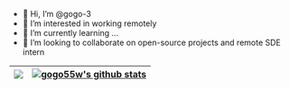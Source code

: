 
- 👋 Hi, I’m @gogo-3
- 👀 I’m interested in working remotely
- 🌱 I’m currently learning ...
- 💞️ I’m looking to collaborate on open-source projects and remote SDE intern 

|  <a href="https://github.com/anuraghazra/github-readme-stats"><img align="center" src="https://github-readme-stats-68u3odn09-gogo55ws-projects.vercel.app/api/top-langs/?username=gogo55w&layout=compact&theme=&hide_border=true&size_weight=0.5&count_weight=0.5&exclude_repo=&&langs_count=6&hide=css,lang2" /></a> |<a href="https://github.com/anuraghazra/github-readme-stats"><img align="center" src="https://github-readme-stats-68u3odn09-gogo55ws-projects.vercel.app/api?username=gogo55w&show_icons=true&include_all_commits=false&theme=&hide_border=true" alt="gogo55w's github stats" /></a> |
| ------------- | ------------- |

<!---
gogo-3/gogo-3 is a ✨ special ✨ repository because its `README.md` (this file) appears on your GitHub profile.
You can click the Preview link to take a look at your changes.
--->
